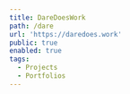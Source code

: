 ```yaml
---
title: DareDoesWork
path: /dare
url: 'https://daredoes.work'
public: true
enabled: true
tags: 
  - Projects
  - Portfolios
---
```


